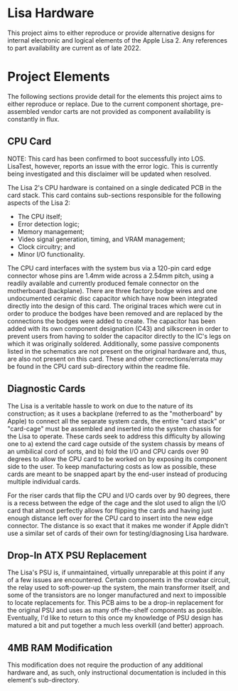 # Lisa Hardware

This project aims to either reproduce or provide alternative designs for internal electronic and logical elements of the Apple Lisa 2. Any references to part availability are current as of late 2022.

# Project Elements

The following sections provide detail for the elements this project aims to either reproduce or replace. Due to the current component shortage, pre-assembled vendor carts are not provided as component availability is constantly in flux.

## CPU Card

NOTE: This card has been confirmed to boot successfully into LOS. LisaTest, however, reports an issue with the error logic. This is currently being investigated and this disclaimer will be updated when resolved.

The Lisa 2's CPU hardware is contained on a single dedicated PCB in the card stack. This card contains sub-sections responsible for the following aspects of the Lisa 2:

- The CPU itself;
- Error detection logic;
- Memory management;
- Video signal generation, timing, and VRAM management;
- Clock circuitry; and
- Minor I/O functionality.

The CPU card interfaces with the system bus via a 120-pin card edge connector whose pins are 1.4mm wide across a 2.54mm pitch, using a readily available and currently produced female connector on the motherboard (backplane). There are three factory bodge wires and one undocumented ceramic disc capacitor which have now been integrated directly into the design of this card. The original traces which were cut in order to produce the bodges have been removed and are replaced by the connections the bodges were added to create. The capacitor has been added with its own component designation (C43) and silkscreen in order to prevent users from having to solder the capacitor directly to the IC's legs on which it was originally soldered. Additionally, some passive components listed in the schematics are not present on the original hardware and, thus, are also not present on this card. These and other corrections/errata may be found in the CPU card sub-directory within the readme file.

## Diagnostic Cards

The Lisa is a veritable hassle to work on due to the nature of its construction; as it uses a backplane (referred to as the "motherboard" by Apple) to connect all the separate system cards, the entire "card stack" or "card-cage" must be assembled and inserted into the system chassis for the Lisa to operate. These cards seek to address this difficulty by allowing one to a) extend the card cage outside of the system chassis by means of an umbilical cord of sorts, and b) fold the I/O and CPU cards over 90 degrees to allow the CPU card to be worked on by exposing its component side to the user. To keep manufacturing costs as low as possible, these cards are meant to be snapped apart by the end-user instead of producing multiple individual cards.

For the riser cards that flip the CPU and I/O cards over by 90 degrees, there is a recess between the edge of the cage and the slot used to align the I/O card that almost perfectly allows for flipping the cards and having just enough distance left over for the CPU card to insert into the new edge connector. The distance is so exact that it makes me wonder if Apple didn't use a similar set of cards of their own for testing/diagnosing Lisa hardware.

## Drop-In ATX PSU Replacement

The Lisa's PSU is, if unmaintained, virtually unreparable at this point if any of a few issues are encountered. Certain components in the crowbar circuit, the relay used to soft-power-up the system, the main transformer itself, and some of the transistors are no longer manufactured and next to impossible to locate replacements for. This PCB aims to be a drop-in replacement for the original PSU and uses as many off-the-shelf components as possible. Eventually, I'd like to return to this once my knowledge of PSU design has matured a bit and put together a much less overkill (and better) approach.

## 4MB RAM Modification

This modification does not require the production of any additional hardware and, as such, only instructional documentation is included in this element's sub-directory. 
